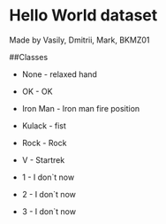 # Hello World dataset
Made by Vasily, Dmitrii, Mark, BKMZ01

##Classes
- None     - relaxed hand
- OK       - OK 
- Iron Man - Iron man fire position
- Kulack   - fist
- Rock     - Rock
- V        - Startrek

- 1        - I don`t now
- 2        - I don`t now
- 3        - I don`t now

